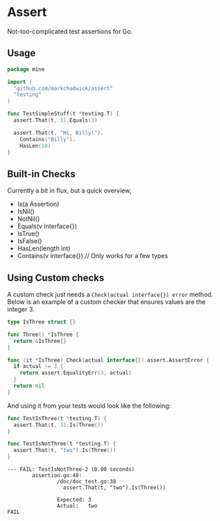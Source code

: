 # Assert
Not-too-complicated test assertions for Go.

## Usage

```go
package mine

import (
  "github.com/markchadwick/assert"
  "testing"
)

func TestSimpleStuff(t *testing.T) {
  assert.That(t, 3).Equals(3)

  assert.That(t, "Hi, Billy!").
    Contains("Billy").
    HasLen(10)
}
```

## Built-in Checks
Currently a bit in flux, but a quick overview,

* Is(a Assertion)
* IsNil()
* NotNil()
* Equals(v interface{})
* IsTrue()
* IsFalse()
* HasLen(length int)
* Contains(v interface{}) // Only works for a few types

## Using Custom checks
A custom check just needs a `Check(actual interface{}) error` method. Below is
an example of a custom checker that ensures values are the integer 3.

```go
type IsThree struct {}

func Three() *IsThree {
  return &IsThree{}
}

func (it *IsThree) Check(actual interface{}) assert.AssertError {
  if actual != 3 {
    return assert.EqualityErr(3, actual)
  }
  return nil
}
```

And using it from your tests would look like the following:

```go
func TestIsThree(t *testing.T) {
  assert.That(t, 3).Is(Three())
}

func TestIsNotThree(t *testing.T) {
  assert.That(t, "two").Is(Three())
}
```

```
--- FAIL: TestIsNotThree-2 (0.00 seconds)
        assertion.go:48:
                /doc/doc_test.go:38
                  assert.That(t, "two").Is(Three())

                Expected: 3
                Actual:   two
FAIL
```
